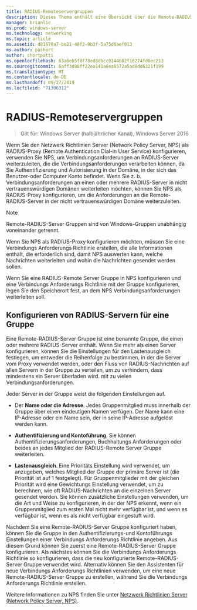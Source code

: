 ```yaml
---
title: RADIUS-Remoteservergruppen
description: Dieses Thema enthält eine Übersicht über die Remote-RADIUS-Server Gruppen für den Netzwerk Richtlinien Server in Windows Server 2016.
manager: brianlic
ms.prod: windows-server
ms.technology: networking
ms.topic: article
ms.assetid: d81678a7-be21-48f2-9b3f-5a75d6aef013
ms.author: pashort
author: shortpatti
ms.openlocfilehash: 63a6eb5f0f78ed8dbcc0144602f16274fd6ec213
ms.sourcegitcommit: 6aff3d88ff22ea141a6ea6572a5ad8dd6321f199
ms.translationtype: MT
ms.contentlocale: de-DE
ms.lasthandoff: 09/27/2019
ms.locfileid: "71396312"
---
```

# <a name="remote-radius-server-groups"></a>RADIUS-Remoteservergruppen

>Gilt für: Windows Server (halbjährlicher Kanal), Windows Server 2016

Wenn Sie den Netzwerk Richtlinien Server (Network Policy Server, NPS) als RADIUS-Proxy (Remote Authentication Dial-in User Service) konfigurieren, verwenden Sie NPS, um Verbindungsanforderungen an RADIUS-Server weiterzuleiten, die die Verbindungsanforderungen verarbeiten können, da Sie Authentifizierung und Autorisierung in der Domäne, in der sich das Benutzer-oder Computer Konto befindet. Wenn Sie z. b. Verbindungsanforderungen an einen oder mehrere RADIUS-Server in nicht vertrauenswürdigen Domänen weiterleiten möchten, können Sie NPS als RADIUS-Proxy konfigurieren, um die Anforderungen an die Remote-RADIUS-Server in der nicht vertrauenswürdigen Domäne weiterzuleiten.

>[!NOTE]
>Remote-RADIUS-Server Gruppen sind von Windows-Gruppen unabhängig voneinander getrennt.

Wenn Sie NPS als RADIUS-Proxy konfigurieren möchten, müssen Sie eine Verbindungs Anforderungs Richtlinie erstellen, die alle Informationen enthält, die erforderlich sind, damit NPS auswerten kann, welche Nachrichten weiterleiten und wohin die Nachrichten gesendet werden sollen.

Wenn Sie eine RADIUS-Remote Server Gruppe in NPS konfigurieren und eine Verbindungs Anforderungs Richtlinie mit der Gruppe konfigurieren, legen Sie den Speicherort fest, an dem NPS Verbindungsanforderungen weiterleiten soll.

## <a name="configuring-radius-servers-for-a-group"></a>Konfigurieren von RADIUS-Servern für eine Gruppe

Eine Remote-RADIUS-Server Gruppe ist eine benannte Gruppe, die einen oder mehrere RADIUS-Server enthält. Wenn Sie mehr als einen Server konfigurieren, können Sie die Einstellungen für den Lastenausgleich festlegen, um entweder die Reihenfolge zu bestimmen, in der die Server vom Proxy verwendet werden, oder den Fluss von RADIUS-Nachrichten auf allen Servern in der Gruppe zu verteilen, um zu verhindern, dass mindestens ein Server überladen wird. mit zu vielen Verbindungsanforderungen.

Jeder Server in der Gruppe weist die folgenden Einstellungen auf.

- Der **Name oder die Adresse**. Jedes Gruppenmitglied muss innerhalb der Gruppe über einen eindeutigen Namen verfügen. Der Name kann eine IP-Adresse oder ein Name sein, der in seine IP-Adresse aufgelöst werden kann.

- **Authentifizierung und Kontoführung**. Sie können Authentifizierungsanforderungen, Buchhaltungs Anforderungen oder beides an jedes Mitglied der RADIUS-Remote Server Gruppe weiterleiten.

- **Lastenausgleich**. Eine Prioritäts Einstellung wird verwendet, um anzugeben, welches Mitglied der Gruppe der primäre Server ist (die Priorität ist auf 1 festgelegt). Für Gruppenmitglieder mit der gleichen Priorität wird eine Gewichtungs Einstellung verwendet, um zu berechnen, wie oft RADIUS-Nachrichten an die einzelnen Server gesendet werden. Sie können zusätzliche Einstellungen verwenden, um die Art und Weise zu konfigurieren, in der der NPS erkennt, wenn ein Gruppenmitglied zum ersten Mal nicht mehr verfügbar ist, und wenn es verfügbar ist, wenn es als nicht verfügbar eingestuft wird.

Nachdem Sie eine Remote-RADIUS-Server Gruppe konfiguriert haben, können Sie die Gruppe in den Authentifizierungs-und Kontoführungs Einstellungen einer Verbindungs Anforderungs Richtlinie angeben. Aus diesem Grund können Sie zuerst eine Remote-RADIUS-Server Gruppe konfigurieren. Als nächstes können Sie die Verbindungs Anforderungs Richtlinie so konfigurieren, dass die neu konfigurierte Remote-RADIUS-Server Gruppe verwendet wird. Alternativ können Sie den Assistenten für neue Verbindungs Anforderungs Richtlinien verwenden, um eine neue Remote-RADIUS-Server Gruppe zu erstellen, während Sie die Verbindungs Anforderungs Richtlinie erstellen.

Weitere Informationen zu NPS finden Sie unter [Netzwerk Richtlinien Server (Network Policy Server, NPS)](nps-top.md).
